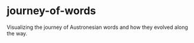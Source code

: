 # journey-of-words

Visualizing the journey of Austronesian words and how they evolved along the way.
